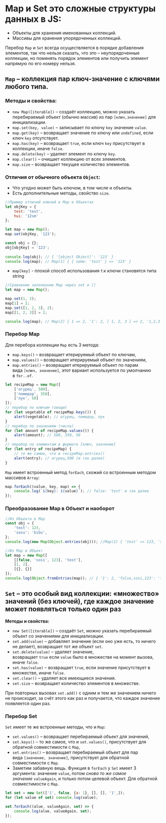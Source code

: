 # Map и Set это cложные структуры данных в JS:
-   Объекты для хранения именованных коллекций.
-   Массивы для хранения упорядоченных коллекций.

Перебор `Map` и `Set` всегда осуществляется в порядке добавления элементов, так что нельзя сказать, что это – неупорядоченные коллекции, но поменять порядок элементов или получить элемент напрямую по его номеру нельзя.
## `Map` – коллекция пар ключ-значение с ключями любого типа.

### Методы и свойства:
-   `new Map([iterable])` – создаёт коллекцию, можно указать перебираемый объект (обычно массив) из пар `[ключ,значение]` для инициализации.
-   `map.set(key, value)` – записывает по ключу `key` значение `value`.
-   `map.get(key)` – возвращает значение по ключу или `undefined`, если ключ `key` отсутствует.
-   `map.has(key)` – возвращает `true`, если ключ `key` присутствует в коллекции, иначе `false`.
-   `map.delete(key)` – удаляет элемент по ключу `key`.
-   `map.clear()` – очищает коллекцию от всех элементов.
-   `map.size` – возвращает текущее количество элементов.

### Отличия от обычного объекта `Object`:
-   Что угодно может быть ключом, в том числе и объекты.
-   Есть дополнительные методы, свойство `size`.
```js
//Пример отличий ключей в Map и Объектах
let objKey = { 
    test: 'test',
    hui: '12sm'    
};

let map = new Map();
map.set(objKey, '123');

const obj = {};
obj[objKey] = '123';
  
console.log(obj); // { '[object Object]': '123' }
console.log(map); // Map(1) { { name: 'test' } => '123' }
```
- `map[key]` - плохой способ использования т.к ключи становятся типа string
```js
//Сравнение заполенние Map через set и []
let map = new Map();

map.set(1, 2);
map[1] = 2;
map.set([1, 2, 3], 2);
map[[1, 2, 3]] = 2;

console.log(map); // Map(2) { 1 => 2, '1': 2, [ 1, 2, 3 ] => 2, '1,2,3': 2 }
```

### Перебор Map
Для перебора коллекции `Map` есть 3 метода:
-   `map.keys()` – возвращает итерируемый объект по ключам,
-   `map.values()` – возвращает итерируемый объект по значениям,
-   `map.entries()` – возвращает итерируемый объект по парам вида `[ключ, значение]`, этот вариант используется по умолчанию в `for..of`.
```js
let recipeMap = new Map([
    ['огурец', 500],
    ['помидор', 350],
    ['лук', 50]
]);
// перебор по ключам (овощи)
for (let vegetable of recipeMap.keys()) {
    alert(vegetable); // огурец, помидор, лук
}
// перебор по значениям (числа)
for (let amount of recipeMap.values()) {
    alert(amount); // 500, 350, 50
}
// перебор по элементам в формате [ключ, значение]
for (let entry of recipeMap) {
    // то же самое, что и recipeMap.entries()
    alert(entry); // огурец,500 (и так далее)
}
```
`Map` имеет встроенный метод `forEach`, схожий со встроенным методом массивов `Array`:
```js
map.forEach((value, key, map) => { 
	console.log(`${key}: ${value}`); // false: 'test' и так далее 
});
```

### Преобразование Map в Объект и наоборот
```js
//Из Объекта в Map
const obj = {
    'test': 123,
    'sosu': 'bibu',
};
console.log(new Map(Object.entries(obj))); //Map(2) { 'test' => 123, 'sosu' => 'bibu' }

//Из Map в Объект
let map = new Map([
    [[false, 'sosi', 123], 'test'],
    [1, 2],
    [{}, {}]
]);
console.log(Object.fromEntries(map)); // { '1': 2, 'false,sosi,123': 'test', '[object Object]': {} }
```

## `Set` – это особый вид коллекции: «множество» значений (без ключей), где каждое значение может появляться только один раз

**Методы и свойства:**
-   `new Set([iterable])` – создаёт `Set`, можно указать перебираемый объект со значениями для инициализации.
-   `set.add(value)` – добавляет значение (если оно уже есть, то ничего не делает), возвращает тот же объект `set`.
-   `set.delete(value)` – удаляет значение, возвращает `true` если `value` было в множестве на момент вызова, иначе `false`.
-   `set.has(value)` – возвращает `true`, если значение присутствует в множестве, иначе `false`.
-   `set.clear()` – удаляет все имеющиеся значения.
-   `set.size` – возвращает количество элементов в множестве.

При повторных вызовах `set.add()` с одним и тем же значением ничего не происходит, за счёт этого как раз и получается, что каждое значение появляется один раз.

### Перебор Set
`Set` имеет те же встроенные методы, что и `Map`:
-   `set.values()` – возвращает перебираемый объект для значений,
-   `set.keys()` – то же самое, что и `set.values()`, присутствует для обратной совместимости с `Map`,
-   `set.entries()` – возвращает перебираемый объект для пар вида `[значение, значение]`, присутствует для обратной совместимости с `Map`.
- Заметим забавную вещь. Функция в `forEach` у `Set` имеет 3 аргумента: значение `value`, потом _снова то же самое значение_ `valueAgain`, и только потом целевой объект. Для обратной совместимости с `Map`.
```js
let set = new Set(['1', false, {a: 1}, [], [], '1',]);
for (let value of set) console.log(value);

set.forEach((alue, valueAgain, set) => {
    console.log(alue, valueAgain, set);
});
```